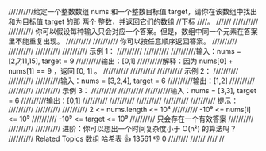 //////////给定一个整数数组 nums 和一个整数目标值 target，请你在该数组中找出 和为目标值 target 的那 两个 整数，并返回它们的数组
//下标
////。 
//////
//////////
////////// 你可以假设每种输入只会对应一个答案。但是，数组中同一个元素在答案里不能重复出现。 
//////////
////////// 你可以按任意顺序返回答案。 
//////////
////////// 
//////////
////////// 示例 1： 
//////////
////////// 
//////////输入：nums = [2,7,11,15], target = 9
//////////输出：[0,1]
//////////解释：因为 nums[0] + nums[1] == 9 ，返回 [0, 1] 。
////////// 
//////////
////////// 示例 2： 
//////////
////////// 
//////////输入：nums = [3,2,4], target = 6
//////////输出：[1,2]
////////// 
//////////
////////// 示例 3： 
//////////
////////// 
//////////输入：nums = [3,3], target = 6
//////////输出：[0,1]
////////// 
//////////
////////// 
//////////
////////// 提示： 
//////////
////////// 
////////// 2 <= nums.length <= 10⁴ 
////////// -10⁹ <= nums[i] <= 10⁹ 
////////// -10⁹ <= target <= 10⁹ 
////////// 只会存在一个有效答案 
////////// 
//////////
////////// 进阶：你可以想出一个时间复杂度小于 O(n²) 的算法吗？ 
////////// Related Topics 数组 哈希表 👍 13561 👎 0
////////
//////
////
//
